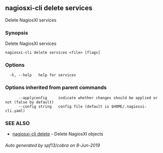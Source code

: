 ## nagiosxi-cli delete services

Delete NagiosXI services

### Synopsis

Delete NagiosXI services

```
nagiosxi-cli delete services <file> [flags]
```

### Options

```
  -h, --help   help for services
```

### Options inherited from parent commands

```
      --applyconfig     indicate whether changes should be applied or not (false by default)
      --config string   config file (default is $HOME/.nagiosxi-cli.yaml)
```

### SEE ALSO

* [nagiosxi-cli delete](nagiosxi-cli_delete.md)	 - Delete NagiosXI objects

###### Auto generated by spf13/cobra on 8-Jun-2019
